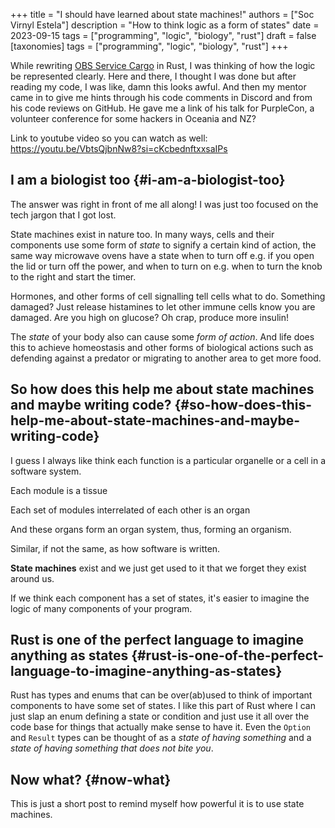 +++
title = "I should have learned about state machines!"
authors = ["Soc Virnyl Estela"]
description = "How to think logic as a form of states"
date = 2023-09-15
tags = ["programming", "logic", "biology", "rust"]
draft = false
[taxonomies]
  tags = ["programming", "logic", "biology", "rust"]
+++

While rewriting
[OBS Service Cargo](https://github.com/openSUSE/obs-service-cargo_vendor) in Rust, I was thinking of how the logic
be represented clearly. Here and there, I thought I was done but after
reading my code, I was like, damn this looks awful. And then my mentor came
in to give me hints through his code comments in Discord and from his code
reviews on GitHub. He gave me a link of his talk for PurpleCon, a volunteer
conference for some hackers in Oceania and NZ?

Link to youtube video so you can watch as well: <https://youtu.be/VbtsQjbnNw8?si=cKcbednftxxsaIPs>


## I am a biologist too {#i-am-a-biologist-too}

The answer was right in front of me all along! I was just too
focused on the tech jargon that I got lost.

State machines exist in nature too. In many ways, cells and their
components use some form of _state_ to signify a certain kind of
action, the same way microwave ovens have a state when to turn off
e.g. if you open the lid or turn off the power, and when to turn
on e.g. when to turn the knob to the right and start the timer.

Hormones, and other forms of cell signalling tell cells what to
do. Something damaged? Just release histamines to let other immune
cells know you are damaged.  Are you high on glucose? Oh crap,
produce more insulin!

The _state_ of your body also can cause some _form of action_.
And life does this to achieve homeostasis and other forms of
biological actions such as defending against a predator or migrating
to another area to get more food.


## So how does this help me about state machines and maybe writing code? {#so-how-does-this-help-me-about-state-machines-and-maybe-writing-code}

I guess I always like think each function is a particular organelle or a cell in a
software system.

Each module is a tissue

Each set of modules interrelated of each other is an organ

And these organs form an organ system, thus, forming an organism.

Similar, if not the same, as how software is written.

**State machines** exist and we just get used to it that we forget they exist around
us.

If we think each component has a set of states, it's easier to imagine the logic of
many components of your program.


## Rust is one of the perfect language to imagine anything as states {#rust-is-one-of-the-perfect-language-to-imagine-anything-as-states}

Rust has types and enums that can be over(ab)used to think of important components
to have some set of states. I like this part of Rust where I can just slap an
enum defining a state or condition and just use it all over the code base for
things that actually make sense to have it. Even the `Option` and `Result`
types can be thought of as a _state of having something_ and a _state of
having something that does not bite you_.


## Now what? {#now-what}

This is just a short post to remind myself how powerful it is to use state machines.
